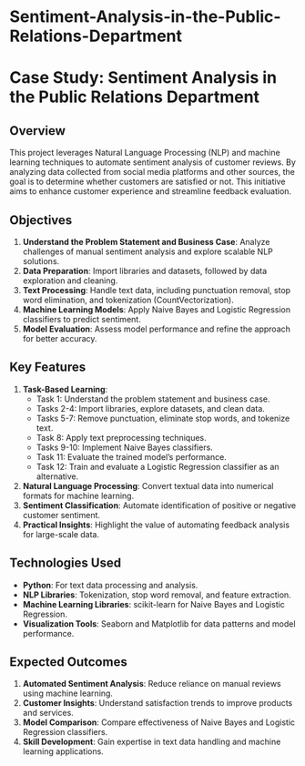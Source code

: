 # Sentiment-Analysis-in-the-Public-Relations-Department
# Case Study: Sentiment Analysis in the Public Relations Department

## Overview
This project leverages Natural Language Processing (NLP) and machine learning techniques to automate sentiment analysis of customer reviews. By analyzing data collected from social media platforms and other sources, the goal is to determine whether customers are satisfied or not. This initiative aims to enhance customer experience and streamline feedback evaluation.

## Objectives
1. **Understand the Problem Statement and Business Case**: Analyze challenges of manual sentiment analysis and explore scalable NLP solutions.
2. **Data Preparation**: Import libraries and datasets, followed by data exploration and cleaning.
3. **Text Processing**: Handle text data, including punctuation removal, stop word elimination, and tokenization (CountVectorization).
4. **Machine Learning Models**: Apply Naive Bayes and Logistic Regression classifiers to predict sentiment.
5. **Model Evaluation**: Assess model performance and refine the approach for better accuracy.

## Key Features
1. **Task-Based Learning**:
   - Task 1: Understand the problem statement and business case.
   - Tasks 2-4: Import libraries, explore datasets, and clean data.
   - Tasks 5-7: Remove punctuation, eliminate stop words, and tokenize text.
   - Task 8: Apply text preprocessing techniques.
   - Tasks 9-10: Implement Naive Bayes classifiers.
   - Task 11: Evaluate the trained model’s performance.
   - Task 12: Train and evaluate a Logistic Regression classifier as an alternative.
2. **Natural Language Processing**: Convert textual data into numerical formats for machine learning.
3. **Sentiment Classification**: Automate identification of positive or negative customer sentiment.
4. **Practical Insights**: Highlight the value of automating feedback analysis for large-scale data.

## Technologies Used
- **Python**: For text data processing and analysis.
- **NLP Libraries**: Tokenization, stop word removal, and feature extraction.
- **Machine Learning Libraries**: scikit-learn for Naive Bayes and Logistic Regression.
- **Visualization Tools**: Seaborn and Matplotlib for data patterns and model performance.

## Expected Outcomes
1. **Automated Sentiment Analysis**: Reduce reliance on manual reviews using machine learning.
2. **Customer Insights**: Understand satisfaction trends to improve products and services.
3. **Model Comparison**: Compare effectiveness of Naive Bayes and Logistic Regression classifiers.
4. **Skill Development**: Gain expertise in text data handling and machine learning applications.

